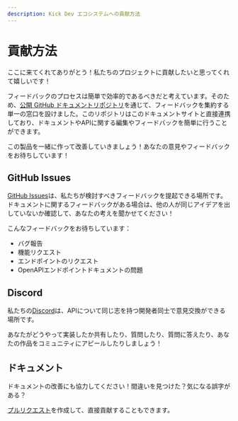 ```yaml
---
description: Kick Dev エコシステムへの貢献方法
---
```


# 貢献方法

ここに来てくれてありがとう！私たちのプロジェクトに貢献したいと思ってくれて嬉しいです！

フィードバックのプロセスは簡単で効率的であるべきだと考えています。そのため、[公開 GitHub ドキュメントリポジトリ](https://github.com/KickEngineering/KickDevDocs)を通じて、フィードバックを集約する単一の窓口を設けました。このリポジトリはこのドキュメントサイトと直接連携しており、ドキュメントやAPIに関する編集やフィードバックを簡単に行うことができます。

この製品を一緒に作って改善していきましょう！あなたの意見やフィードバックをお待ちしています！

## GitHub Issues

[GitHub Issues](https://github.com/KickEngineering/KickDevDocs/issues)は、私たちが検討すべきフィードバックを提起できる場所です。ドキュメントに関するフィードバックがある場合は、他の人が同じアイデアを出していないか確認して、あなたの考えを聞かせてください！

こんなフィードバックをお待ちしています：

* バグ報告
* 機能リクエスト
* エンドポイントのリクエスト
* OpenAPIエンドポイントドキュメントの問題

## Discord

私たちの[Discord](https://discord.gg/kick)は、APIについて同じ志を持つ開発者同士で意見交換ができる場所です。

あなたがどうやって実装したか共有したり、質問したり、質問に答えたり、あなたの作品をコミュニティにアピールしたりしましょう！

## ドキュメント

ドキュメントの改善にも協力してください！間違いを見つけた？気になる誤字がある？

[プルリクエスト](https://github.com/KickEngineering/KickDevDocs/pulls)を作成して、直接貢献することもできます。
